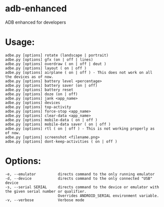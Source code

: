 # adb-enhanced
ADB enhanced for developers

# Usage:
    adbe.py [options] rotate (landscape | portrait)
    adbe.py [options] gfx (on | off | lines)
    adbe.py [options] overdraw ( on | off | deut )
    adbe.py [options] layout ( on | off )
    adbe.py [options] airplane ( on | off ) - This does not work on all the devices as of now.
    adbe.py [options] battery level <percentage>
    adbe.py [options] battery saver (on | off)
    adbe.py [options] battery reset
    adbe.py [options] doze (on | off)
    adbe.py [options] jank <app_name>
    adbe.py [options] devices
    adbe.py [options] top-activity
    adbe.py [options] force-stop <app_name>
    adbe.py [options] clear-data <app_name>
    adbe.py [options] mobile-data ( on | off )
    adbe.py [options] mobile-data saver ( on | off )
    adbe.py [options] rtl ( on | off ) - This is not working properly as of now.
    adbe.py [options] screenshot <filename.png>
    adbe.py [options] dont-keep-activities ( on | off )

# Options:
    -e, --emulator          directs command to the only running emulator
    -d, --device            directs command to the only connected "USB" device
    -s, --serial SERIAL     directs command to the device or emulator with the given serial number or qualifier.
                            Overrides ANDROID_SERIAL environment variable.
    -v, --verbose           Verbose mode
